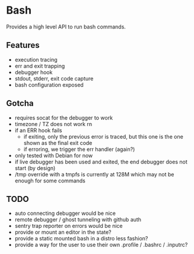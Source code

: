 # Bash

Provides a high level API to run bash commands.

## Features

- execution tracing
- err and exit trapping
- debugger hook
- stdout, stderr, exit code capture
- bash configuration exposed

## Gotcha

- requires socat for the debugger to work
- timezone / TZ does not work rn
- if an ERR hook fails
    - if exiting, only the previous error is traced, but this one is the one shown as the final exit code
    - if erroring, we trigger the err handler (again?)
- only tested with Debian for now
- if live debugger has been used and exited, the end debugger does not start (by design)
- /tmp override with a tmpfs is currently at 128M which may not be enough for some commands 

## TODO

- auto connecting debugger would be nice
- remote debugger / ghost tunneling with github auth
- sentry trap reporter on errors would be nice
- provide or mount an editor in the state?
- provide a static mounted bash in a distro less fashion?
- provide a way for the user to use their own .profile / .bashrc / .inputrc?
